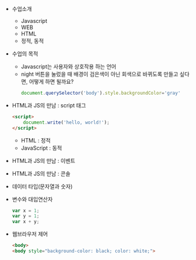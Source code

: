 * 수업소개
    * Javascript
    * WEB
    * HTML
    * 정적, 동적

* 수업의 목적
    * Javascript는 사용자와 상호작용 하는 언어
    * night 버튼을 눌렀을 때 배경이 검은색이 아닌 회색으로 바뀌도록 만들고 싶다면, 어떻게 하면 될까요?
        ```js
        document.querySelector('body').style.backgroundColor='gray'
        ```

* HTML과 JS의 만남 : script 태그
    ```html
    <script>
        document.write('hello, world!');
    </script>
    ```
    * HTML : 정적
    * JavaScript : 동적

* HTML과 JS의 만남 : 이벤트

* HTML과 JS의 만남 : 콘솔

* 데이터 타입(문자열과 숫자)

* 변수와 대입연산자
    ```js
    var x = 1;
    var y = 1;
    var x + y;
    ```

* 웹브라우저 제어
    ```html
    <body>
    <body style="background-color: black; color: white;">
    ```